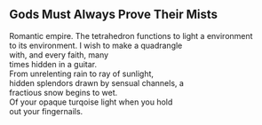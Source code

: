 Gods Must Always Prove Their Mists
----------------------------------
Romantic empire. The tetrahedron functions to light a environment  
to its environment. I wish to make a quadrangle  
with, and every faith, many  
times hidden in a guitar.  
From unrelenting rain to ray of sunlight,  
hidden splendors drawn by sensual channels, a  
fractious snow begins to wet.  
Of your opaque turqoise light when you hold  
out your fingernails.  
